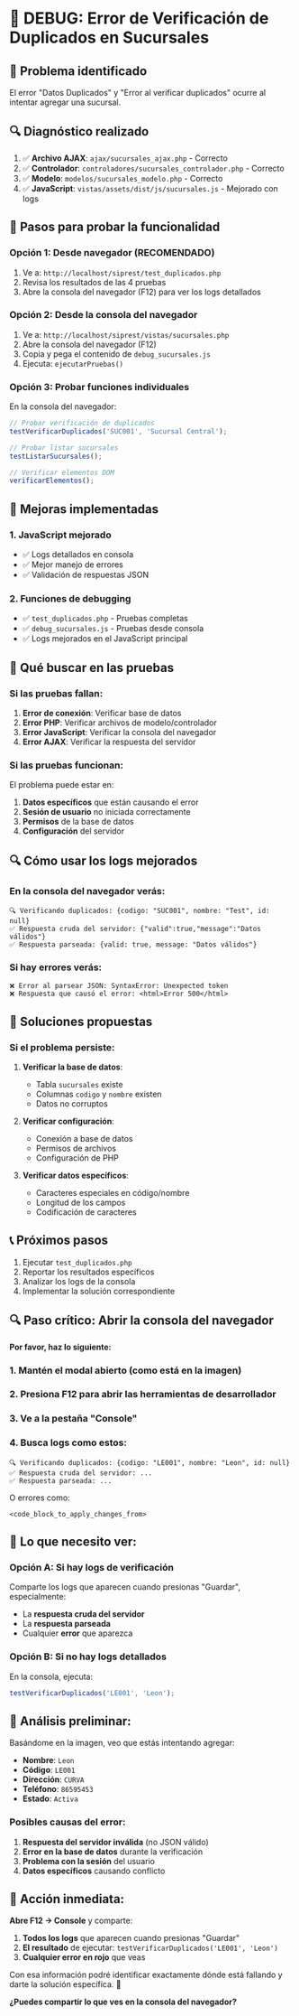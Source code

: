 # 🔧 DEBUG: Error de Verificación de Duplicados en Sucursales

## 🎯 Problema identificado
El error "Datos Duplicados" y "Error al verificar duplicados" ocurre al intentar agregar una sucursal.

## 🔍 Diagnóstico realizado
1. ✅ **Archivo AJAX**: `ajax/sucursales_ajax.php` - Correcto
2. ✅ **Controlador**: `controladores/sucursales_controlador.php` - Correcto  
3. ✅ **Modelo**: `modelos/sucursales_modelo.php` - Correcto
4. ✅ **JavaScript**: `vistas/assets/dist/js/sucursales.js` - Mejorado con logs

## 🚀 Pasos para probar la funcionalidad

### Opción 1: Desde navegador (RECOMENDADO)
1. Ve a: `http://localhost/siprest/test_duplicados.php`
2. Revisa los resultados de las 4 pruebas
3. Abre la consola del navegador (F12) para ver los logs detallados

### Opción 2: Desde la consola del navegador
1. Ve a: `http://localhost/siprest/vistas/sucursales.php`
2. Abre la consola del navegador (F12)
3. Copia y pega el contenido de `debug_sucursales.js`
4. Ejecuta: `ejecutarPruebas()`

### Opción 3: Probar funciones individuales
En la consola del navegador:
```javascript
// Probar verificación de duplicados
testVerificarDuplicados('SUC001', 'Sucursal Central');

// Probar listar sucursales
testListarSucursales();

// Verificar elementos DOM
verificarElementos();
```

## 🔧 Mejoras implementadas

### 1. JavaScript mejorado
- ✅ Logs detallados en consola
- ✅ Mejor manejo de errores
- ✅ Validación de respuestas JSON

### 2. Funciones de debugging
- ✅ `test_duplicados.php` - Pruebas completas
- ✅ `debug_sucursales.js` - Pruebas desde consola
- ✅ Logs mejorados en el JavaScript principal

## 🎯 Qué buscar en las pruebas

### Si las pruebas fallan:
1. **Error de conexión**: Verificar base de datos
2. **Error PHP**: Verificar archivos de modelo/controlador
3. **Error JavaScript**: Verificar la consola del navegador
4. **Error AJAX**: Verificar la respuesta del servidor

### Si las pruebas funcionan:
El problema puede estar en:
1. **Datos específicos** que están causando el error
2. **Sesión de usuario** no iniciada correctamente
3. **Permisos** de la base de datos
4. **Configuración** del servidor

## 🔍 Cómo usar los logs mejorados

### En la consola del navegador verás:
```
🔍 Verificando duplicados: {codigo: "SUC001", nombre: "Test", id: null}
✅ Respuesta cruda del servidor: {"valid":true,"message":"Datos válidos"}
✅ Respuesta parseada: {valid: true, message: "Datos válidos"}
```

### Si hay errores verás:
```
❌ Error al parsear JSON: SyntaxError: Unexpected token
❌ Respuesta que causó el error: <html>Error 500</html>
```

## 🎯 Soluciones propuestas

### Si el problema persiste:
1. **Verificar la base de datos**:
   - Tabla `sucursales` existe
   - Columnas `codigo` y `nombre` existen
   - Datos no corruptos

2. **Verificar configuración**:
   - Conexión a base de datos
   - Permisos de archivos
   - Configuración de PHP

3. **Verificar datos específicos**:
   - Caracteres especiales en código/nombre
   - Longitud de los campos
   - Codificación de caracteres

## 📞 Próximos pasos
1. Ejecutar `test_duplicados.php`
2. Reportar los resultados específicos
3. Analizar los logs de la consola
4. Implementar la solución correspondiente 

## 🔍 **Paso crítico: Abrir la consola del navegador**

**Por favor, haz lo siguiente:**

### 1. **Mantén el modal abierto** (como está en la imagen)
### 2. **Presiona F12** para abrir las herramientas de desarrollador
### 3. **Ve a la pestaña "Console"**
### 4. **Busca logs como estos:**

```
🔍 Verificando duplicados: {codigo: "LE001", nombre: "Leon", id: null}
✅ Respuesta cruda del servidor: ...
✅ Respuesta parseada: ...
```

O errores como:
```
<code_block_to_apply_changes_from>
```

## 🎯 **Lo que necesito ver:**

### **Opción A: Si hay logs de verificación**
Comparte los logs que aparecen cuando presionas "Guardar", especialmente:
- La **respuesta cruda del servidor**
- La **respuesta parseada**
- Cualquier **error** que aparezca

### **Opción B: Si no hay logs detallados**
En la consola, ejecuta:
```javascript
testVerificarDuplicados('LE001', 'Leon');
```

## 🔧 **Análisis preliminar:**

Basándome en la imagen, veo que estás intentando agregar:
- **Nombre**: `Leon`
- **Código**: `LE001`
- **Dirección**: `CURVA`
- **Teléfono**: `86595453`
- **Estado**: `Activa`

### **Posibles causas del error:**

1. **Respuesta del servidor inválida** (no JSON válido)
2. **Error en la base de datos** durante la verificación
3. **Problema con la sesión** del usuario
4. **Datos específicos** causando conflicto

## 📱 **Acción inmediata:**

**Abre F12 → Console** y comparte:

1. **Todos los logs** que aparecen cuando presionas "Guardar"
2. **El resultado** de ejecutar: `testVerificarDuplicados('LE001', 'Leon')`
3. **Cualquier error en rojo** que veas

Con esa información podré identificar exactamente dónde está fallando y darte la solución específica. 🎯

**¿Puedes compartir lo que ves en la consola del navegador?** 